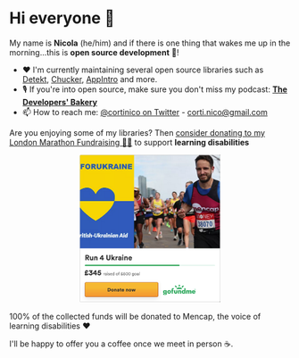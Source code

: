 # Hi everyone 👋

My name is **Nicola** (he/him) and if there is one thing that wakes me up in the morning...this is **open source development** 🐧!

- ❤️ I'm currently maintaining several open source libraries such as [Detekt](https://github.com/detekt/detekt), [Chucker](https://github.com/ChuckerTeam/chucker), [AppIntro](https://github.com/AppIntro/AppIntro) and more.
- 🎙 If you're into open source, make sure you don't miss my podcast: [**The Developers' Bakery**](https://thebakery.dev)
- 📫 How to reach me: [@cortinico on Twitter](https://twitter.com/cortinico) - [corti.nico@gmail.com](mailto:corti.nico@gmail.com)

Are you enjoying some of my libraries? Then [consider donating to my London Marathon Fundraising 🏃‍♂️](https://bit.ly/runwithnic) to support **learning disabilities**

<p align="center">
  <a href="https://bit.ly/runwithnic"><img src="img/fundraising.png" alt="fundraising" width="50%"/></a>
</p>

100% of the collected funds will be donated to Mencap, the voice of learning disabilities ❤️

I'll be happy to offer you a coffee once we meet in person ☕️.
